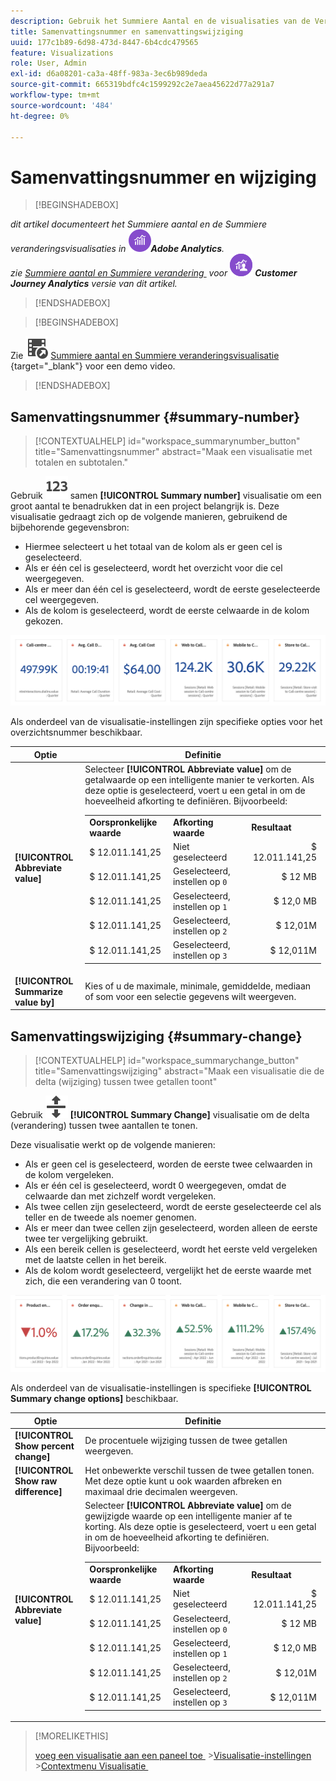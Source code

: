 ```yaml
---
description: Gebruik het Summiere Aantal en de visualisaties van de Verandering om belangrijke gegevenspunten in een project te tonen.
title: Samenvattingsnummer en samenvattingswijziging
uuid: 177c1b89-6d98-473d-8447-6b4cdc479565
feature: Visualizations
role: User, Admin
exl-id: d6a08201-ca3a-48ff-983a-3ec6b989deda
source-git-commit: 665319bdfc4c1599292c2e7aea45622d77a291a7
workflow-type: tm+mt
source-wordcount: '484'
ht-degree: 0%

---
```


# Samenvattingsnummer en wijziging

>[!BEGINSHADEBOX]

_dit artikel documenteert het Summiere aantal en de Summiere veranderingsvisualisaties in_ ![&#x200B; AdobeAnalytics &#x200B;](/help/assets/icons/AdobeAnalytics.svg) _&#x200B;**Adobe Analytics**._<br/>_zie [&#x200B; Summiere aantal en Summiere verandering &#x200B;](https://experienceleague.adobe.com/nl/docs/analytics-platform/using/cja-workspace/visualizations/summary-number-change) voor_ ![&#x200B; CustomerJourneyAnalytics &#x200B;](/help/assets/icons/CustomerJourneyAnalytics.svg) _&#x200B;**Customer Journey Analytics** versie van dit artikel._

>[!ENDSHADEBOX]

>[!BEGINSHADEBOX]

Zie ![&#x200B; VideoCheckedOut &#x200B;](/help/assets/icons/VideoCheckedOut.svg) [&#x200B; Summiere aantal en Summiere veranderingsvisualisatie &#x200B;](https://video.tv.adobe.com/v/335564/?quality=12&learn=on){target="_blank"} voor een demo video.

>[!ENDSHADEBOX]

## Samenvattingsnummer {#summary-number}

<!-- markdownlint-disable MD034 -->

>[!CONTEXTUALHELP]
>id="workspace_summarynumber_button"
>title="Samenvattingsnummer"
>abstract="Maak een visualisatie met totalen en subtotalen."

<!-- markdownlint-enable MD034 -->

Gebruik ![&#x200B; vat &#x200B;](/help/assets/icons/123.svg) samen **[!UICONTROL Summary number]** visualisatie om een groot aantal te benadrukken dat in een project belangrijk is. Deze visualisatie gedraagt zich op de volgende manieren, gebruikend de bijbehorende gegevensbron:

* Hiermee selecteert u het totaal van de kolom als er geen cel is geselecteerd.
* Als er één cel is geselecteerd, wordt het overzicht voor die cel weergegeven.
* Als er meer dan één cel is geselecteerd, wordt de eerste geselecteerde cel weergegeven.
* Als de kolom is geselecteerd, wordt de eerste celwaarde in de kolom gekozen.

![&#x200B; Summiere aantalvisualisatie &#x200B;](asses/../assets/summary-number.png)

Als onderdeel van de visualisatie-instellingen zijn specifieke opties voor het overzichtsnummer beschikbaar.

| Optie | Definitie |
|--- |--- |
| **[!UICONTROL Abbreviate value]** | Selecteer **[!UICONTROL Abbreviate value]** om de getalwaarde op een intelligente manier te verkorten. Als deze optie is geselecteerd, voert u een getal in om de hoeveelheid afkorting te definiëren. Bijvoorbeeld:<br/><table><tr><td>**Oorspronkelijke waarde**</td><td>**Afkorting waarde**</td><td>**Resultaat**</td></tr><tr><td>$ 12.011.141,25</td><td>Niet geselecteerd</td><td  align="right">$ 12.011.141,25</td></tr><tr><td>$ 12.011.141,25</td><td>Geselecteerd, instellen op `0`</td><td align="right">$ 12 MB</td></tr><tr><td>$ 12.011.141,25</td><td> Geselecteerd, instellen op `1`</td><td  align="right">$ 12,0 MB</td></tr><tr><td>$ 12.011.141,25</td><td>Geselecteerd, instellen op `2`</td><td align="right">$ 12,01M</td></tr><tr><td>$ 12.011.141,25</td><td>Geselecteerd, instellen op `3`</td><td align="right">$ 12,011M</td></tr></table> |
| **[!UICONTROL Summarize value by]** | Kies of u de maximale, minimale, gemiddelde, mediaan of som voor een selectie gegevens wilt weergeven. |

## Samenvattingswijziging {#summary-change}

<!-- markdownlint-disable MD034 -->

>[!CONTEXTUALHELP]
>id="workspace_summarychange_button"
>title="Samenvattingswijziging"
>abstract="Maak een visualisatie die de delta (wijziging) tussen twee getallen toont"

<!-- markdownlint-enable MD034 -->


Gebruik ![&#x200B; MoveUpDown &#x200B;](/help/assets/icons/MoveUpDown.svg) **[!UICONTROL Summary Change]** visualisatie om de delta (verandering) tussen twee aantallen te tonen. <!-- This is applicable for AA, not CJA: The green and red color of the Summary Change can be controlled through [custom event polarity](/help/admin/tools/success-events/success-event.md) or a calculated metric's [Show Upward Trend As](/help/components/calculated-metrics/workflow/cm-build-metrics.md) option.-->

<!--
The green and red color of the Summary Change can be controlled through [custom event polarity](/help/admin/tools/manage-rs/edit-settings/conversion-var-admin/c-success-events/success-event.md.md) or a calculated metric's [Show Upward Trend As](/help/components/calculated-metrics/calcmetric-workflow/cm-build-metrics.md) option.
-->

Deze visualisatie werkt op de volgende manieren:

* Als er geen cel is geselecteerd, worden de eerste twee celwaarden in de kolom vergeleken.
* Als er één cel is geselecteerd, wordt 0 weergegeven, omdat de celwaarde dan met zichzelf wordt vergeleken.
* Als twee cellen zijn geselecteerd, wordt de eerste geselecteerde cel als teller en de tweede als noemer genomen.
* Als er meer dan twee cellen zijn geselecteerd, worden alleen de eerste twee ter vergelijking gebruikt.
* Als een bereik cellen is geselecteerd, wordt het eerste veld vergeleken met de laatste cellen in het bereik.
* Als de kolom wordt geselecteerd, vergelijkt het de eerste waarde met zich, die een verandering van 0 toont.


![&#x200B; Summiere verandering visualisatie die de delta tussen twee numbers.s toont &#x200B;](assets/summary-change.png)


Als onderdeel van de visualisatie-instellingen is specifieke **[!UICONTROL Summary change options]** beschikbaar.

| Optie | Definitie |
|--- |--- |
| **[!UICONTROL Show percent change]** | De procentuele wijziging tussen de twee getallen weergeven. |
| **[!UICONTROL Show raw difference]** | Het onbewerkte verschil tussen de twee getallen tonen. Met deze optie kunt u ook waarden afbreken en maximaal drie decimalen weergeven. |
| **[!UICONTROL Abbreviate value]** | Selecteer **[!UICONTROL Abbreviate value]** om de gewijzigde waarde op een intelligente manier af te korting. Als deze optie is geselecteerd, voert u een getal in om de hoeveelheid afkorting te definiëren. Bijvoorbeeld:<br/><table><tr><td>**Oorspronkelijke waarde**</td><td>**Afkorting waarde**</td><td>**Resultaat**</td></tr><tr><td>$ 12.011.141,25</td><td>Niet geselecteerd</td><td  align="right">$ 12.011.141,25</td></tr><tr><td>$ 12.011.141,25</td><td>Geselecteerd, instellen op `0`</td><td align="right">$ 12 MB</td></tr><tr><td>$ 12.011.141,25</td><td> Geselecteerd, instellen op `1`</td><td  align="right">$ 12,0 MB</td></tr><tr><td>$ 12.011.141,25</td><td>Geselecteerd, instellen op `2`</td><td align="right">$ 12,01M</td></tr><tr><td>$ 12.011.141,25</td><td>Geselecteerd, instellen op `3`</td><td align="right">$ 12,011M</td></tr></table> |

>[!MORELIKETHIS]
>
>[&#x200B; voeg een visualisatie aan een paneel toe &#x200B;](/help/analyze/analysis-workspace/visualizations/freeform-analysis-visualizations.md#add-visualizations-to-a-panel)
>&#x200B;>[Visualisatie-instellingen &#x200B;](/help/analyze/analysis-workspace/visualizations/freeform-analysis-visualizations.md#settings)
>&#x200B;>[Contextmenu Visualisatie &#x200B;](/help/analyze/analysis-workspace/visualizations/freeform-analysis-visualizations.md#context-menu)
>
